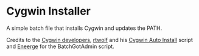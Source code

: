 # Cygwin Installer
A simple batch file that installs Cygwin and updates the PATH.

Credits to the [Cygwin developers](https://www.cygwin.com/), [rtwolf](https://github.com/rtwolf) and his [Cygwin Auto Install](https://github.com/rtwolf/cygwin-auto-install) script and [Eneerge](https://sites.google.com/site/eneerge/scripts/batchgotadmin) for the BatchGotAdmin script.
